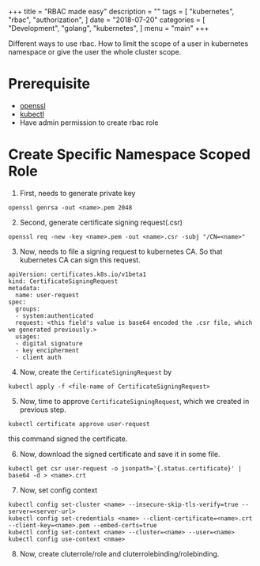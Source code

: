 +++
title = "RBAC made easy"
description = ""
tags = [
    "kubernetes",
    "rbac",
    "authorization",
]
date = "2018-07-20"
categories = [
    "Development",
    "golang",
    "kubernetes",
]
menu = "main"
+++

Different ways to use rbac. How to limit the scope of a user in kubernetes namespace or give the user the whole cluster scope. 

# Prerequisite

- [openssl]()
- [kubectl]()
- Have admin permission to create rbac role

# Create Specific Namespace Scoped Role

1. First, needs to generate private key

```
openssl genrsa -out <name>.pem 2048
```

2. Second, generate certificate signing request(.csr)

```
openssl req -new -key <name>.pem -out <name>.csr -subj "/CN=<name>"
```

3. Now, needs to file a signing request to kubernetes CA. So that kubernetes CA can sign this request.

```
apiVersion: certificates.k8s.io/v1beta1
kind: CertificateSigningRequest
metadata:
  name: user-request
spec:
  groups:
  - system:authenticated
  request: <this field's value is base64 encoded the .csr file, which we generated previously.>
  usages:
  - digital signature
  - key encipherment
  - client auth

  ```

4. Now, create the `CertificateSigningRequest` by


```console
kubectl apply -f <file-name of CertificateSigningRequest>
```

5. Now, time to approve `CertificateSigningRequest`, which we created in previous step.

```
kubectl certificate approve user-request
```
this command signed the certificate.

6. Now, download the signed certificate and save it in some file.

```
kubectl get csr user-request -o jsonpath='{.status.certificate}' | base64 -d > <name>.crt

```

7. Now, set config context

```
kubectl config set-cluster <name> --insecure-skip-tls-verify=true --server=<server-url>
kubectl config set-credentials <name> --client-certificate=<name>.crt --client-key=<name>.pem --embed-certs=true
kubectl config set-context <name> --cluster=<name> --user=<name>
kubectl config use-context <nmae>
```

8. Now, create cluterrole/role and cluterrolebinding/rolebinding.


